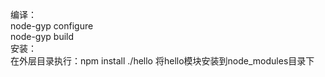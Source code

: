 编译：  
node-gyp configure  
node-gyp build  
安装：  
在外层目录执行：npm install ./hello 将hello模块安装到node_modules目录下
